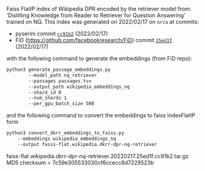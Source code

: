 Faiss FlatIP index of Wikipedia DPR encoded by the retriever model from: 'Distilling Knowledge from Reader to Retriever for Question Answering' trained on NQ.
This index was generated on 2022/02/17 on `orca` at commits:

+ pyserini commit [`cc91b2`](https://github.com/castorini/pyserini/commit/cc91b22f549702068cea1283f91b31d28d127b2f) (2022/02/17)
+ FiD (https://github.com/facebookresearch/FiD) commit [`25ed1f`](https://github.com/facebookresearch/FiD/commit/25ed1ff0fe0288b80fb5e9e5de8d6346b94b8d48) (2022/02/17)

with the following command to generate the embeddings (from FiD repo):

```bash
python3 generate_passage_embeddings.py
        --model_path nq_retriever
        --passages passages.tsv
        --output_path wikipedia_embeddings_nq
        --shard_id 0
        --num_shards 1
        --per_gpu_batch_size 500
```

and the following command to convert the embeddings to faiss IndexFlatIP form

```bash
python3 convert_dkrr_embeddings_to_faiss.py
	--embeddings wikipedia_embeddings_nq
	--output faiss-flat.wikipedia.dkrr-dpr-nq-retriever
```


faiss-flat.wikipedia.dkrr-dpr-nq-retriever.20220217.25ed1f.cc91b2.tar.gz MD5 checksum = 7c59e305533030cf6ccecc8d7229523b